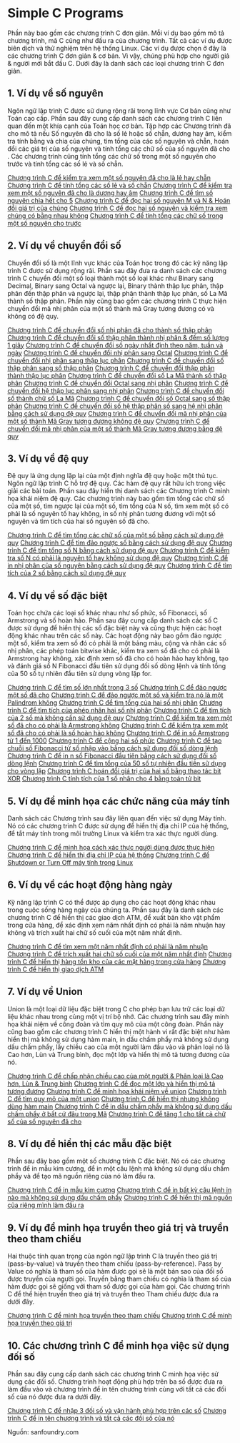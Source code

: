 # Simple C Programs

Phần này bao gồm các chương trình C đơn giản. Mỗi ví dụ bao gồm mô tả chương trình, mã C cũng như đầu ra của chương trình. Tất cả các ví dụ được biên dịch và thử nghiệm trên hệ thống Linux. Các ví dụ được chọn ở đây là các chương trình C đơn giản & cơ bản. Vì vậy, chúng phù hợp cho người giả & người mới bắt đầu C.
Dưới đây là danh sách các loại chương trình C đơn giản.

## 1. Ví dụ về số nguyên

Ngôn ngữ lập trình C được sử dụng rộng rãi trong lĩnh vực Cơ bản cũng như Toán cao cấp. Phần sau đây cung cấp danh sách các chương trình C liên quan đến một khía cạnh của Toán học cơ bản. Tập hợp các Chương trình đã cho mô tả nếu Số nguyên đã cho là số lẻ hoặc số chẵn, dương hay âm, kiểm tra tính bằng và chia của chúng, tìm tổng của các số nguyên và chẵn, hoán đổi các giá trị của số nguyên và tính tổng các chữ số của số nguyên đã cho . Các chương trình cũng tính tổng các chữ số trong một số nguyên cho trước và tính tổng các số lẻ và số chẵn.

[Chương trình C để kiểm tra xem một số nguyên đã cho là lẻ hay chẵn](https://www.sanfoundry.com/c-program-integer-odd-or-even/)
[Chương trình C để tính tổng các số lẻ và số chẵn](https://www.sanfoundry.com/c-program-sum-odd-even-numbers/)
[Chương trình C để kiểm tra xem một số nguyên đã cho là dương hay âm](https://www.sanfoundry.com/c-program-integer-positive-or-negative/)
[Chương trình C để tìm số nguyên chia hết cho 5](https://www.sanfoundry.com/c-program-number-divisible-by-5/)
[Chương trình C để đọc hai số nguyên M và N & Hoán đổi giá trị của chúng](https://www.sanfoundry.com/c-program-swap-values/)
[Chương trình C để đọc hai số nguyên và kiểm tra xem chúng có bằng nhau không](https://www.sanfoundry.com/c-program-two-integers-equal/)
[Chương trình C để tính tổng các chữ số trong một số nguyên cho trước](https://www.sanfoundry.com/c-program-sum-all-digits-integer/)
## 2. Ví dụ về chuyển đổi số

Chuyển đổi số là một lĩnh vực khác của Toán học trong đó các kỹ năng lập trình C được sử dụng rộng rãi. Phần sau đây đưa ra danh sách các chương trình C chuyển đổi một số loại thành một số loại khác như Binary sang Decimal, Binary sang Octal và ngược lại, Binary thành thập lục phân, thập phân đến thập phân và ngược lại, thập phân thành thập lục phân, số La Mã thành số thập phân. Phần này cũng bao gồm các chương trình C thực hiện chuyển đổi mã nhị phân của một số thành mã Gray tương đương có và không có đệ quy.

[Chương trình C để chuyển đổi số nhị phân đã cho thành số thập phân](https://www.sanfoundry.com/c-program-binary-number-into-decimal/)
[Chương trình C để chuyển đổi số thập phân thành nhị phân & đếm số lượng 1 giây](https://www.sanfoundry.com/c-program-decimal-binary-count-1-binary/)
[Chương trình C để chuyển đổi số ngày nhất định theo năm, tuần và ngày](https://www.sanfoundry.com/c-program-days-in-years-weeks-days/)
[Chương trình C để chuyển đổi nhị phân sang Octal](https://www.sanfoundry.com/c-program-convert-binary-octal/)
[Chương trình C để chuyển đổi nhị phân sang thập lục phân](https://www.sanfoundry.com/c-program-convert-binary-hex/)
[Chương trình C để chuyển đổi số thập phân sang số thập phân](https://www.sanfoundry.com/c-program-convert-decimal-octal/)
[Chương trình C để chuyển đổi thập phân thành thập lục phân](https://www.sanfoundry.com/c-program-convert-decimal-hex/)
[Chương trình C để chuyển đổi số La Mã thành số thập phân](https://www.sanfoundry.com/c-program-convert-roman-number-decimal-number/)
[Chương trình C để chuyển đổi Octal sang nhị phân](https://www.sanfoundry.com/c-program-convert-octal-binary/)
[Chương trình C để chuyển đổi hệ thập lục phân sang nhị phân](https://www.sanfoundry.com/c-program-convert-hex-binary/)
[Chương trình C để chuyển đổi số thành chữ số La Mã](https://www.sanfoundry.com/c-program-convert-numbers-roman/)
[Chương trình C để chuyển đổi số Octal sang số thập phân](https://www.sanfoundry.com/c-program-convert-octal-decimal/)
[Chương trình C để chuyển đổi số hệ thập phân số sang hệ nhị phân bằng cách sử dụng đệ quy](https://www.sanfoundry.com/c-program-number-decimal-to-binary-recursion/)
[Chương trình C để chuyển đổi mã nhị phân của một số thành Mã Gray tương đương không đệ quy](https://www.sanfoundry.com/c-program-binary-to-grays-code-without-recursion/)
[Chương trình C để chuyển đổi mã nhị phân của một số thành Mã Gray tương đương bằng đệ quy](https://www.sanfoundry.com/c-program-binary-to-grays-code-using-recursion/)

## 3. Ví dụ về đệ quy

Đệ quy là ứng dụng lặp lại của một định nghĩa đệ quy hoặc một thủ tục. Ngôn ngữ lập trình C hỗ trợ đệ quy. Các hàm đệ quy rất hữu ích trong việc giải các bài toán. Phần sau đây hiển thị danh sách các Chương trình C minh họa khái niệm đệ quy. Các chương trình này bao gồm tìm tổng các chữ số của một số, tìm ngược lại của một số, tìm tổng của N số, tìm xem một số có phải là số nguyên tố hay không, in số nhị phân tương đương với một số nguyên và tìm tích của hai số nguyên số đã cho.

[Chương trình C để tìm tổng các chữ số của một số bằng cách sử dụng đệ quy](https://www.sanfoundry.com/c-program-sum-of-digits-using-recursion/)
[Chương trình C để tìm đảo ngược số bằng cách sử dụng đệ quy](https://www.sanfoundry.com/c-program-reverse-number-recursion/)
[Chương trình C để tìm tổng số N bằng cách sử dụng đệ quy](https://www.sanfoundry.com/c-program-sum-numbers-using-recursion/)
[Chương trình C để kiểm tra số N có phải là nguyên tố hay không sử dụng đệ quy](https://www.sanfoundry.com/c-program-prime-number-using-recursion/)
[Chương trình C để in nhị phân của số nguyên bằng cách sử dụng đệ quy](https://www.sanfoundry.com/c-program-binary-equivalent-integer-recursion/)
[Chương trình C để tìm tích của 2 số bằng cách sử dụng đệ quy](https://www.sanfoundry.com/c-program-product-numbers-recursion/)

## 4. Ví dụ về số đặc biệt

Toán học chứa các loại số khác nhau như số phức, số Fibonacci, số Armstrong và số hoàn hảo. Phần sau đây cung cấp danh sách các số C được sử dụng để hiển thị các số đặc biệt này và cũng thực hiện các hoạt động khác nhau trên các số này. Các hoạt động này bao gồm đảo ngược một số, kiểm tra xem số đó có phải là một bảng màu, cộng và nhân các số nhị phân, các phép toán bitwise khác, kiểm tra xem số đã cho có phải là Armstrong hay không, xác định xem số đã cho có hoàn hảo hay không, tạo và đánh giá số N Fibonacci đầu tiên sử dụng đối số dòng lệnh và tính tổng của 50 số tự nhiên đầu tiên sử dụng vòng lặp for.

[Chương trình C để tìm số lớn nhất trong 3 số](https://www.sanfoundry.com/c-program-biggest-3-numbers/)
[Chương trình C để đảo ngược một số đã cho](https://www.sanfoundry.com/c-program-to-reverse-a-given-number/)
[Chương trình C để đảo ngược một số và kiểm tra nó là một Palindrom không](https://www.sanfoundry.com/c-program-reverse-number-palindrome/)
[Chương trình C để tìm tổng của hai số nhị phân](https://www.sanfoundry.com/c-program-sum-binary-numbers/)
[Chương trình C để tìm tích của phép nhân hai số nhị phân](https://www.sanfoundry.com/c-program-multiply-binary-numbers/)
[Chương trình C để tìm tích của 2 số mà không cần sử dụng đệ quy](https://www.sanfoundry.com/c-program-product-without-recursion/)
[Chương trình C để kiểm tra xem một số đã cho có phải là Armstrong không](https://www.sanfoundry.com/c-program-armstrong-number/)
[Chương trình C để kiểm tra xem một số đã cho có phải là số hoàn hảo không](https://www.sanfoundry.com/c-program-perfect-number/)
[Chương trình C để in số Armstrong từ 1 đến 1000](https://www.sanfoundry.com/c-program-armstrong-number-1000/)
[Chương trình C để cộng hai số phức](https://www.sanfoundry.com/c-program-add-complex-numbers/)
[Chương trình C để tạo chuỗi số Fibonacci từ số nhập vào bằng cách sử dụng đối số dòng lệnh](https://www.sanfoundry.com/c-program-fibonacci-series/)
[Chương trình C để in n số Fibonacci đầu tiên bằng cách sử dụng đối số dòng lệnh](https://www.sanfoundry.com/c-program-fibonacci-command-line-arguments/)
[Chương trình C để tìm tổng của 50 số tự nhiên đầu tiên sử dụng cho vòng lặp](https://www.sanfoundry.com/c-program-sum-first-n-natural-numbers/)
[Chương trình C hoán đổi giá trị của hai số bằng thao tác bit XOR](https://www.sanfoundry.com/c-program-swap-numbers-bitwise-xor-operation/)
[Chương trình C tính tích của 1 số nhân cho 4 bằng toán tử bit](https://www.sanfoundry.com/c-program-multiply-number-4-using-bitwise-operators/)

## 5. Ví dụ để minh họa các chức năng của máy tính

Danh sách các Chương trình sau đây liên quan đến việc sử dụng Máy tính. Nó có các chương trình C được sử dụng để hiển thị địa chỉ IP của hệ thống, để tắt máy tính trong môi trường Linux và kiểm tra xác thực người dùng.

[Chương trình C để minh họa cách xác thực người dùng được thực hiện](https://www.sanfoundry.com/c-program-illustrate-user-authentication/)
[Chương trình C để hiển thị địa chỉ IP của hệ thống](https://www.sanfoundry.com/c-program-get-ip-address/)
[Chương trình C để Shutdown or Turn Off máy tính trong Linux](https://www.sanfoundry.com/c-program-shutdown-computer/)

## 6. Ví dụ về các hoạt động hàng ngày

Kỹ năng lập trình C có thể được áp dụng cho các hoạt động khác nhau trong cuộc sống hàng ngày của chúng ta. Phần sau đây là danh sách các chương trình C để hiển thị các giao dịch ATM, để xuất bản kho vật phẩm trong cửa hàng, để xác định xem năm nhất định có phải là năm nhuận hay không và trích xuất hai chữ số cuối của một năm nhất định.

[Chương trình C để tìm xem một năm nhất định có phải là năm nhuận](https://www.sanfoundry.com/c-program-check-year-leap/)
[Chương trình C để trích xuất hai chữ số cuối của một năm nhất định](https://www.sanfoundry.com/c-program-last-two-digitsyear/)
[Chương trình C để hiển thị hàng tồn kho của các mặt hàng trong cửa hàng](https://www.sanfoundry.com/c-program-inventory-items-store/)
[Chương trình C để hiển thị giao dịch ATM](https://www.sanfoundry.com/c-program-atm-transaction/)

## 7. Ví dụ về Union

Union là một loại dữ liệu đặc biệt trong C cho phép bạn lưu trữ các loại dữ liệu khác nhau trong cùng một vị trí bộ nhớ. Các chương trình sau đây minh họa khái niệm về công đoàn và tìm quy mô của một công đoàn. Phần này cũng bao gồm các chương trình C hiển thị một hành vi rất đặc biệt như hàm hiển thị mà không sử dụng hàm main, in dấu chấm phẩy mà không sử dụng dấu chấm phẩy, lấy chiều cao của một người làm đầu vào và phân loại nó là Cao hơn, Lùn và Trung bình, đọc một lớp và hiển thị mô tả tương đương của nó.

[Chương trình C để chấp nhận chiều cao của một người & Phân loại là Cao hơn, Lùn & Trung bình](https://www.sanfoundry.com/c-program-height-person-taller-dwarf-average/)
[Chương trình C để đọc một lớp và hiển thị mô tả tương đương](https://www.sanfoundry.com/c-program-grade-display-equivalent-description/)
[Chương trình C để minh họa khái niệm về union](https://www.sanfoundry.com/c-program-find-union-size/)
[Chương trình C để tìm quy mô của một union](https://www.sanfoundry.com/c-program-find-size-union/)
[Chương trình C để hiển thị nhưng không dùng hàm main](https://www.sanfoundry.com/c-program-without-main-function/)
[Chương trình C để in dấu chấm phẩy mà không sử dụng dấu chấm phẩy ở bất cứ đâu trong Mã](https://www.sanfoundry.com/c-program-print-semicolon-without-semicolon/)
[Chương trình C để tăng 1 cho tất cả chữ số của số nguyên đã cho](https://www.sanfoundry.com/c-program-increase-1-integer-digit/)

## 8. Ví dụ để hiển thị các mẫu đặc biệt

Phần sau đây bao gồm một số chương trình C đặc biệt. Nó có các chương trình để in mẫu kim cương, để in một câu lệnh mà không sử dụng dấu chấm phẩy và để tạo mã nguồn riêng của nó làm đầu ra.

[Chương trình C để in mẫu kim cương](https://www.sanfoundry.com/c-program-diamond-pattern/)
[Chương trình C để in bất kỳ câu lệnh in nào mà không sử dụng dấu chấm phẩy](https://www.sanfoundry.com/c-program-print-statement-without-semicolon/)
[Chương trình C để hiển thị mã nguồn của riêng mình làm đầu ra](https://www.sanfoundry.com/c-program-own-source-code-output/)

## 9. Ví dụ để minh họa truyền theo giá trị và truyền theo tham chiếu

Hai thuộc tính quan trọng của ngôn ngữ lập trình C là truyền theo giá trị (pass-by-value) và truyền theo tham chiếu (pass-by-reference). Pass by Value có nghĩa là tham số của hàm được gọi sẽ là một bản sao của đối số được truyền của người gọi. Truyền bằng tham chiếu có nghĩa là tham số của hàm được gọi sẽ giống với tham số được gọi của hàm gọi. Các chương trình C để thể hiện truyền theo giá trị và truyền theo Tham chiếu được đưa ra dưới đây.

[Chương trình C để minh họa truyền theo tham chiếu](https://www.sanfoundry.com/c-program-pass-by-reference/)
[Chương trình C để minh họa truyền theo giá trị](https://www.sanfoundry.com/c-program-pass-by-value/)

## 10. Các chương trình C để minh họa việc sử dụng đối số

Phần sau đây cung cấp danh sách các chương trình C minh họa việc sử dụng các đối số. Chương trình hoạt động phù hợp trên ba số được đưa ra làm đầu vào và chương trình để in tên chương trình cùng với tất cả các đối số của nó được đưa ra dưới đây.

[Chương trình C để nhập 3 đối số và vận hành phù hợp trên các số](https://www.sanfoundry.com/c-program-cli-binary-operators/)
[Chương trình C để in tên chương trình và tất cả các đối số của nó](https://www.sanfoundry.com/c-program-print-program-name-and-arguments/)

Nguồn: sanfoundry.com
